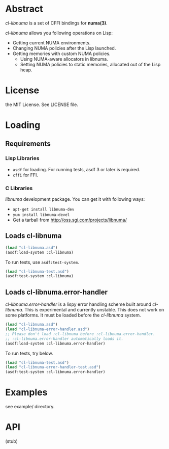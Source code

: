 # Abstract

*cl-libnuma* is a set of CFFI bindings for **numa(3)**.

*cl-libnuma* allows you following operations on Lisp:

- Getting current NUMA environments.
- Changing NUMA policies after the Lisp launched.
- Getting memories with custom NUMA policies.
  - Using NUMA-aware allocators in libnuma.
  - Setting NUMA policies to static memories, allocated out of the Lisp heap.


# License

the MIT License. See LICENSE file.


# Loading

## Requirements 

### Lisp Libraries

- `asdf` for loading. For running tests, asdf 3 or later is required.
- `cffi` for FFI.

### C Libraries

*libnuma* development package. You can get it with following ways:

- `apt-get install libnuma-dev`
- `yum install libnuma-devel`
- Get a tarball from http://oss.sgi.com/projects/libnuma/

## Loads cl-libnuma

```lisp
(load "cl-libnuma.asd")
(asdf:load-system :cl-libnuma)
```

To run tests, use `asdf:test-system`.

```lisp
(load "cl-libnuma-test.asd")
(asdf:test-system :cl-libnuma)
```

## Loads cl-libnuma.error-handler

*cl-libnuma.error-handler* is a lispy error handling scheme built
around *cl-libnuma*.  This is experimental and currently
unstable. This does not work on some platforms.
It must be loaded before the *cl-libnuma* system.

```lisp
(load "cl-libnuma.asd")
(load "cl-libnuma-error-handler.asd")
;; Please don't load :cl-libnuma before :cl-libnuma.error-handler. 
;; :cl-libnuma.error-handler automatically loads it.
(asdf:load-system :cl-libnuma.error-handler)
```

To run tests, try below.

```lisp
(load "cl-libnuma-test.asd")
(load "cl-libnuma-error-handler-test.asd")
(asdf:test-system :cl-libnuma.error-handler)
```


# Examples

see example/ directory.


# API

(stub)


